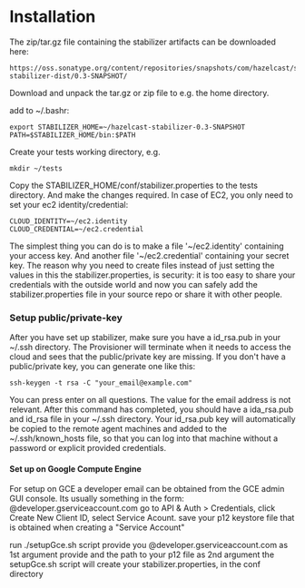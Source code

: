 Installation
===========================

The zip/tar.gz file containing the stabilizer artifacts can be downloaded here:

```
https://oss.sonatype.org/content/repositories/snapshots/com/hazelcast/stabilizer/hazelcast-stabilizer-dist/0.3-SNAPSHOT/
```

Download and unpack the tar.gz or zip file to e.g. the home directory.

add to ~/.bashr:

```
export STABILIZER_HOME=~/hazelcast-stabilizer-0.3-SNAPSHOT
PATH=$STABILIZER_HOME/bin:$PATH
```

Create your tests working directory, e.g.

```
mkdir ~/tests
```

Copy the STABILIZER_HOME/conf/stabilizer.properties to the tests directory. And make
the changes required. In case of EC2, you only need to set your ec2 identity/credential:

```
CLOUD_IDENTITY=~/ec2.identity
CLOUD_CREDENTIAL=~/ec2.credential
```

The simplest thing you can do is to make a file '~/ec2.identity' containing your access key. And another
file '~/ec2.credential' containing your secret key. The reason why you need to create files instead of just
setting the values in this the stabilizer.properties, is security: it is too easy to share your credentials
with the outside world and now you can safely add the stabilizer.properties file in your source repo or
share it with other people.

### Setup public/private-key

After you have set up stabilizer, make sure you have a id_rsa.pub in your ~/.ssh directory. The Provisioner will
terminate when it needs to access the cloud and sees that the public/private key are missing. If you don't have
a public/private key, you can generate one like this:

```
ssh-keygen -t rsa -C "your_email@example.com"
```

You can press enter on all questions. The value for the email address is not relevant. After this command has completed, you
should have a ida_rsa.pub and id_rsa file in your ~/.ssh directory. Your id_rsa.pub key will automatically be copied to
the remote agent machines and added to the ~/.ssh/known_hosts file, so that you can log into that machine without
a password or explicit provided credentials.

#### Set up on Google Compute Engine

For setup on GCE a developer email can be obtained from the GCE admin GUI console.
Its usually something in the form: <my account id>@developer.gserviceaccount.com
go to API & Auth > Credentials, click Create New Client ID,  select Service Acount.
save your p12 keystore file that is obtained when creating a "Service Account"

run ./setupGce.sh script
provide you <my account id>@developer.gserviceaccount.com as 1st argument
provide and the path to your p12 file as 2nd argument
the setupGce.sh script will create your stabilizer.properties, in the conf directory
